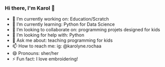 ### Hi there, I'm Karol 👋



- 🔭 I’m currently working on: Education/Scratch
- 🌱 I’m currently learning: Python for Data Science
- 👯 I’m looking to collaborate on: programming projets designed for kids
- 🤔 I’m looking for help with: Python
- 💬 Ask me about: teaching programming for kids
- 📫 How to reach me: ig: @karolyne.rochaa
- 😄 Pronouns: sher/her
- ⚡ Fun fact: I love embroidering! 
